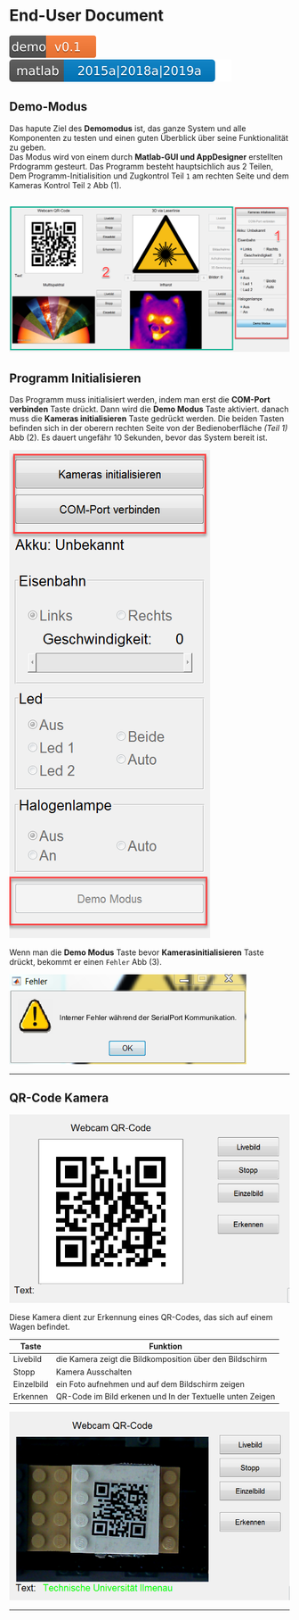 # End-User Document 
![Demo-Ver](svgs/demov1.svg)
![Matlab-Ver](svgs/versions.svg)
## **Demo-Modus**

Das hapute Ziel des **Demomodus** ist, das ganze System und alle Komponenten zu testen und einen guten Überblick über seine Funktionalität zu geben.  
Das Modus wird von einem durch **Matlab-GUI und AppDesigner** erstellten Prdogramm gesteurt.
Das Programm besteht hauptsichlich aus 2 Teilen, Dem Programm-Initialisition und Zugkontrol Teil `1` am rechten Seite und dem Kameras Kontrol Teil `2` Abb (1).

![Abb1](images/oberflacheAktiv.PNG  "Nutzer Bedienoberfläche")
---

## **Programm Initialisieren**

Das Programm muss initialisiert werden, indem man erst die **COM-Port verbinden** Taste drückt. Dann wird die **Demo Modus** Taste aktiviert. danach muss die **Kameras initialisieren** Taste gedrückt werden. Die beiden Tasten befinden sich in der oberern rechten Seite von der Bedienoberfläche *(Teil 1)* Abb (2). Es dauert ungefähr 10 Sekunden, bevor das System bereit ist.  

![Abb2](images/kontro1.png "Kontrol 1")  

Wenn man die **Demo Modus** Taste bevor **Kamerasinitialisieren** Taste drückt, bekommt er einen `Fehler` Abb (3).

![Abb3](images/demoFehler.PNG "Fehler") 

---

## **QR-Code Kamera**

![Abb3](images/QR1.png "QR code Kamera")  

Diese Kamera dient zur Erkennung eines QR-Codes, das sich auf einem Wagen befindet.

|Taste| Funktion|
|-----|---------|
|Livebild| die Kamera zeigt die Bildkomposition über den Bildschirm|
|Stopp|Kamera Ausschalten|
|Einzelbild|ein Foto aufnehmen und auf dem Bildschirm zeigen|
|Erkennen|QR-Code im Bild erkenen und In der Textuelle unten Zeigen|

![Abb4](images/QRerkennen.png "QR code erkennen")  

---

